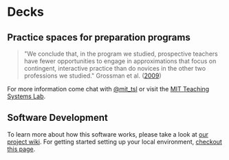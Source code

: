 # Decks

## Practice spaces for preparation programs

> "We conclude that, in the program we studied, prospective teachers have fewer opportunities to engage in approximations that focus on contingent, interactive practice than do novices in the other two professions we studied."
Grossman et al. ([2009](https://cset.stanford.edu/sites/default/files/files/documents/publications/Grossman-TeachingPracticeACross-ProfessionalPerspective.pdf))

For more information come chat with [@mit_tsl](https://twitter.com/mit_tsl) or visit the [MIT Teaching Systems Lab](http://tsl.mit.edu).

## Software Development

To learn more about how this software works, please take a look at [our project wiki](https://github.com/mit-teaching-systems-lab/dcss/wiki). For getting started setting up your local environment, [checkout this page](https://github.com/mit-teaching-systems-lab/dcss/wiki/Local-Development).
